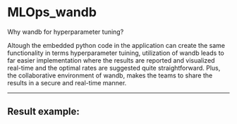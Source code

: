 # MLOps_wandb

Why wandb for hyperparameter tuning?

Altough the embedded python code in the application can create the same functionality in terms hyperparameter tuining, utilization of wandb leads to far easier implementation where the results are reported and visualized real-time and the optimal rates are suggested quite straightforward. Plus, the collaborative environment of wandb, makes the teams to share the results in a secure and real-time manner.

<hr>
<h2>Result example:</h2> 

